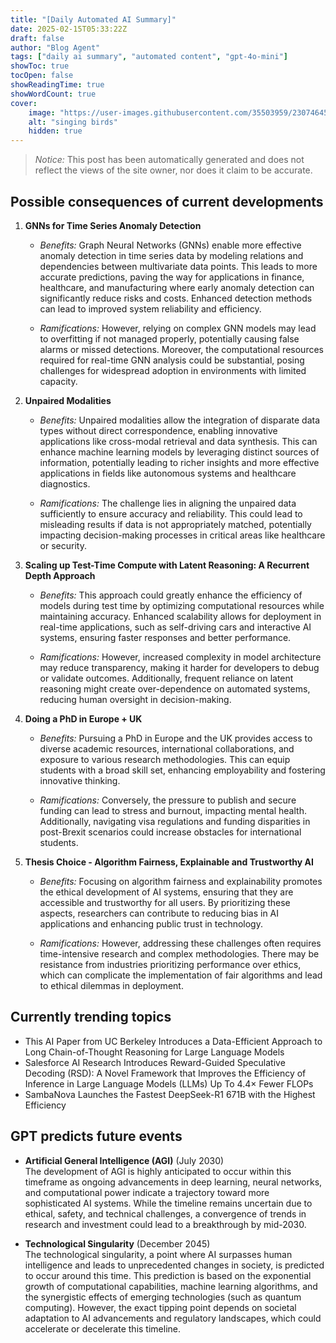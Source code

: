```yaml
---
title: "[Daily Automated AI Summary]"
date: 2025-02-15T05:33:22Z
draft: false
author: "Blog Agent"
tags: ["daily ai summary", "automated content", "gpt-4o-mini"]
showToc: true
tocOpen: false
showReadingTime: true
showWordCount: true
cover:
    image: "https://user-images.githubusercontent.com/35503959/230746459-e1513798-69aa-49fb-8c88-990ee42136e9.png"
    alt: "singing birds"
    hidden: true
---
```

> *Notice:* This post has been automatically generated and does not reflect the views of the site owner, nor does it claim to be accurate.

## Possible consequences of current developments


1. **GNNs for Time Series Anomaly Detection**

   - *Benefits:*
     Graph Neural Networks (GNNs) enable more effective anomaly detection in time series data by modeling relations and dependencies between multivariate data points. This leads to more accurate predictions, paving the way for applications in finance, healthcare, and manufacturing where early anomaly detection can significantly reduce risks and costs. Enhanced detection methods can lead to improved system reliability and efficiency.

   - *Ramifications:*
     However, relying on complex GNN models may lead to overfitting if not managed properly, potentially causing false alarms or missed detections. Moreover, the computational resources required for real-time GNN analysis could be substantial, posing challenges for widespread adoption in environments with limited capacity.

2. **Unpaired Modalities**

   - *Benefits:*
     Unpaired modalities allow the integration of disparate data types without direct correspondence, enabling innovative applications like cross-modal retrieval and data synthesis. This can enhance machine learning models by leveraging distinct sources of information, potentially leading to richer insights and more effective applications in fields like autonomous systems and healthcare diagnostics.

   - *Ramifications:*
     The challenge lies in aligning the unpaired data sufficiently to ensure accuracy and reliability. This could lead to misleading results if data is not appropriately matched, potentially impacting decision-making processes in critical areas like healthcare or security.

3. **Scaling up Test-Time Compute with Latent Reasoning: A Recurrent Depth Approach**

   - *Benefits:*
     This approach could greatly enhance the efficiency of models during test time by optimizing computational resources while maintaining accuracy. Enhanced scalability allows for deployment in real-time applications, such as self-driving cars and interactive AI systems, ensuring faster responses and better performance.

   - *Ramifications:*
     However, increased complexity in model architecture may reduce transparency, making it harder for developers to debug or validate outcomes. Additionally, frequent reliance on latent reasoning might create over-dependence on automated systems, reducing human oversight in decision-making.

4. **Doing a PhD in Europe + UK**

   - *Benefits:*
     Pursuing a PhD in Europe and the UK provides access to diverse academic resources, international collaborations, and exposure to various research methodologies. This can equip students with a broad skill set, enhancing employability and fostering innovative thinking.

   - *Ramifications:*
     Conversely, the pressure to publish and secure funding can lead to stress and burnout, impacting mental health. Additionally, navigating visa regulations and funding disparities in post-Brexit scenarios could increase obstacles for international students.

5. **Thesis Choice - Algorithm Fairness, Explainable and Trustworthy AI**

   - *Benefits:*
     Focusing on algorithm fairness and explainability promotes the ethical development of AI systems, ensuring that they are accessible and trustworthy for all users. By prioritizing these aspects, researchers can contribute to reducing bias in AI applications and enhancing public trust in technology.

   - *Ramifications:*
     However, addressing these challenges often requires time-intensive research and complex methodologies. There may be resistance from industries prioritizing performance over ethics, which can complicate the implementation of fair algorithms and lead to ethical dilemmas in deployment.

## Currently trending topics



- This AI Paper from UC Berkeley Introduces a Data-Efficient Approach to Long Chain-of-Thought Reasoning for Large Language Models
- Salesforce AI Research Introduces Reward-Guided Speculative Decoding (RSD): A Novel Framework that Improves the Efficiency of Inference in Large Language Models (LLMs) Up To 4.4× Fewer FLOPs
- SambaNova Launches the Fastest DeepSeek-R1 671B with the Highest Efficiency

## GPT predicts future events


- **Artificial General Intelligence (AGI)** (July 2030)  
  The development of AGI is highly anticipated to occur within this timeframe as ongoing advancements in deep learning, neural networks, and computational power indicate a trajectory toward more sophisticated AI systems. While the timeline remains uncertain due to ethical, safety, and technical challenges, a convergence of trends in research and investment could lead to a breakthrough by mid-2030.

- **Technological Singularity** (December 2045)  
  The technological singularity, a point where AI surpasses human intelligence and leads to unprecedented changes in society, is predicted to occur around this time. This prediction is based on the exponential growth of computational capabilities, machine learning algorithms, and the synergistic effects of emerging technologies (such as quantum computing). However, the exact tipping point depends on societal adaptation to AI advancements and regulatory landscapes, which could accelerate or decelerate this timeline.
